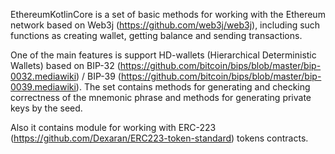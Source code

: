 EthereumKotlinCore is a set of basic methods for working with the Ethereum network based on Web3j (https://github.com/web3j/web3j), including such functions as creating wallet, getting balance and sending transactions. 

One of the main features is support HD-wallets (Hierarchical Deterministic Wallets) based on BIP-32 (https://github.com/bitcoin/bips/blob/master/bip-0032.mediawiki) / BIP-39 (https://github.com/bitcoin/bips/blob/master/bip-0039.mediawiki). The set contains methods for generating and checking correctness of the mnemonic phrase and methods for generating private keys by the seed.

Also it contains module for working with ERC-223 (https://github.com/Dexaran/ERC223-token-standard) tokens contracts.
